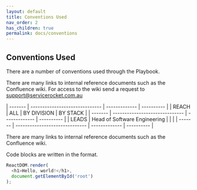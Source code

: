 ```yaml
---
layout: default
title: Conventions Used
nav_order: 2
has_children: true
permalink: docs/conventions
---
```


## Conventions Used

There are a number of conventions used through the Playbook.

There are many links to internal reference documents such as the Confluence wiki. For access to the wiki send a request to support@servicerocket.com.au

| ------- | ------------------------------ | ------------- | ---------- |
| REACH | ALL | BY DIVISION | BY STACK |
| ------- | ------------------------------ | ------------- | ---------- |
| LEADS | Head of Software Engineering | | |
| ------- | ------------------------------ | ------------- | ---------- |

There are many links to internal reference documents such as the
Confluence wiki.

Code blocks are written in the format.

```javascript
ReactDOM.render(
  <h1>Hello, world!</h1>,
  document.getElementById('root')
);  
```
